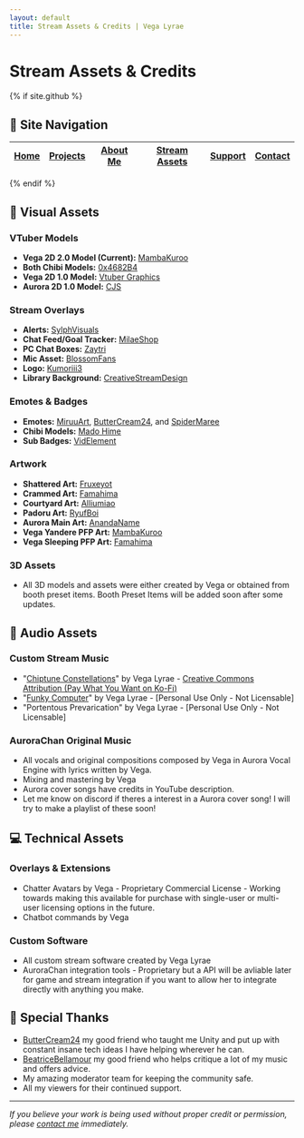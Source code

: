 ```yaml
---
layout: default
title: Stream Assets & Credits | Vega Lyrae
---
```


# Stream Assets & Credits

{% if site.github %} <!-- Exclude this section from the GitHub Pages site -->
## 📑 Site Navigation

| [Home](README.md) | [Projects](projects.md) | [About Me](about.md) | [Stream Assets](stream-assets.md) | [Support](support.md) | [Contact](contact.md) |
|-------------------|-------------------------|----------------------|----------------------------------|------------------------|------------------------|

{% endif %}

## 🎨 Visual Assets

### VTuber Models
- **Vega 2D 2.0 Model (Current):** [MambaKuroo](https://linktr.ee/mambakuroo)
- **Both Chibi Models:** [0x4682B4](https://x.com/0x4682b4?s=21)
- **Vega 2D 1.0 Model:** [Vtuber Graphics](https://www.fiverr.com/vtuber_graphics)
- **Aurora 2D 1.0 Model:** [CJS](https://mintami.booth.pm/items/3775687)

### Stream Overlays
- **Alerts:** [SylphVisuals](https://www.etsy.com/shop/SylphVisuals)
- **Chat Feed/Goal Tracker:** [MilaeShop](https://www.etsy.com/listing/1404958620/remakemoon-twitch-goal-widget-for-stream)
- **PC Chat Boxes:** [Zaytri](https://zaytri.com/)
- **Mic Asset:** [BlossomFans](https://www.etsy.com/listing/1331727607/starry-mic-celestial-vtuber-asset)
- **Logo:** [Kumoriii3](https://www.fiverr.com/tuongvy84)
- **Library Background:** [CreativeStreamDesign](https://www.etsy.com/shop/CreativeStreamDesign)

### Emotes & Badges
- **Emotes:** [MiruuArt](https://t.co/7z6cWPQ5XW), [ButterCream24](https://www.twitch.tv/buttercream24), and [SpiderMaree](https://www.twitch.tv/spidermaree)
- **Chibi Models:** [Mado Hime](https://ko-fi.com/madohime)
- **Sub Badges:** [VidElement](https://www.etsy.com/shop/VidElement)

### Artwork
- **Shattered Art:** [Fruxeyot](https://www.fiverr.com/fruxeyot)
- **Crammed Art:** [Famahima](https://www.fiverr.com/famahima)
- **Courtyard Art:** [Alliumiao](https://www.fiverr.com/famahima)
- **Padoru Art:** [RyufBoi](https://x.com/ryufboi?s=21)
- **Aurora Main Art:** [AnandaName](https://x.com/Ananda_And01)
- **Vega Yandere PFP Art:** [MambaKuroo](https://linktr.ee/mambakuroo)
- **Vega Sleeping PFP Art:** [Famahima](https://www.fiverr.com/famahima)

### 3D Assets
- All 3D models and assets were either created by Vega or obtained from booth preset items. Booth Preset Items will be added soon after some updates.

## 🎵 Audio Assets

### Custom Stream Music
- "[Chiptune Constellations](https://ko-fi.com/s/768000eed8)" by Vega Lyrae - [Creative Commons Attribution (Pay What You Want on Ko-Fi)](https://creativecommons.org/licenses/by/4.0/)
- "[Funky Computer](https://on.soundcloud.com/tEzd1QGjq29WjTAC6)" by Vega Lyrae - [Personal Use Only - Not Licensable]
- "Portentous Prevarication" by Vega Lyrae - [Personal Use Only - Not Licensable]

### AuroraChan Original Music
- All vocals and original compositions composed by Vega in Aurora Vocal Engine with lyrics written by Vega.
- Mixing and mastering by Vega
- Aurora cover songs have credits in YouTube description.
- Let me know on discord if theres a interest in a Aurora cover song! I will try to make a playlist of these soon!

## 💻 Technical Assets

### Overlays & Extensions
- Chatter Avatars by Vega - Proprietary Commercial License - Working towards making this available for purchase with single-user or multi-user licensing options in the future.
- Chatbot commands by Vega

### Custom Software
- All custom stream software created by Vega Lyrae
- AuroraChan integration tools - Proprietary but a API will be avliable later for game and stream integration if you want to allow her to integrate directly with anything you make.

## 🙏 Special Thanks

- [ButterCream24](https://www.twitch.tv/buttercream24) my good friend who taught me Unity and put up with constant insane tech ideas I have helping wherever he can.
- [BeatriceBellamour](https://www.youtube.com/@beatricebellamour) my good friend who helps critique a lot of my music and offers advice.
- My amazing moderator team for keeping the community safe.
- All my viewers for their continued support.

---

*If you believe your work is being used without proper credit or permission, please [contact me](contact.md) immediately.*
